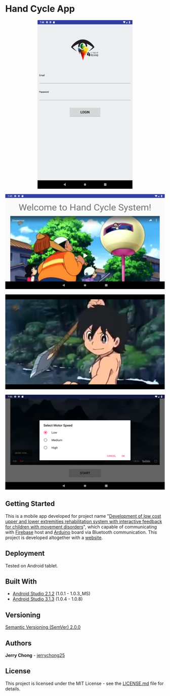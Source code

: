 # Hand Cycle App

<p align="center">
  <img src="Tablet7ScreenShot1.png" alt="Hand Cycle Screenshot Login"
       width="300" height="533">
</p>
<p align="center">
  <img src="Tablet7ScreenShot2.png" alt="Hand Cycle Screenshot Home"
       width="533" height="300">
</p>
<p align="center">
  <img src="Tablet7ScreenShot3.png" alt="Hand Cycle Screenshot Video"
       width="533" height="300">
</p>
<p align="center">
  <img src="Tablet7ScreenShot5.png" alt="Hand Cycle Screenshot Menu"
       width="533" height="300">
</p>

## Getting Started

This is a mobile app developed for project name "[Development of low cost upper and lower extremities rehabilitation system with interactive feedback for children with movement disorders](https://ieeexplore.ieee.org/document/7843556/)", which capable of communicating with [Firebase](https://firebase.google.com/) host and [Arduino](https://www.arduino.cc/) board via Bluetooth communication. This project is developed altogether with a [website](https://github.com/ieeemysight4rehab/hand-cycle-web).

## Deployment

Tested on Android tablet.

## Built With

* [Android Studio 2.1.2](https://developer.android.com/studio/) (1.0.1 - 1.0.3_MS)
* [Android Studio 3.1.3](https://developer.android.com/studio/) (1.0.4 - 1.0.8)

## Versioning

[Semantic Versioning (SemVer) 2.0.0](http://semver.org/)

## Authors

**Jerry Chong** - [jerrychong25](https://github.com/jerrychong25)

## License

This project is licensed under the MIT License - see the [LICENSE.md](LICENSE.md) file for details.
